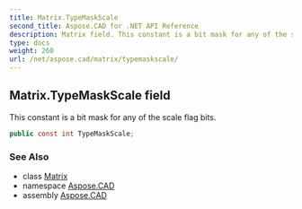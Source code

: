 ```yaml
---
title: Matrix.TypeMaskScale
second_title: Aspose.CAD for .NET API Reference
description: Matrix field. This constant is a bit mask for any of the scale flag bits
type: docs
weight: 260
url: /net/aspose.cad/matrix/typemaskscale/
---
```

## Matrix.TypeMaskScale field

This constant is a bit mask for any of the scale flag bits.

```csharp
public const int TypeMaskScale;
```

### See Also

* class [Matrix](../)
* namespace [Aspose.CAD](../../matrix/)
* assembly [Aspose.CAD](../../../)


